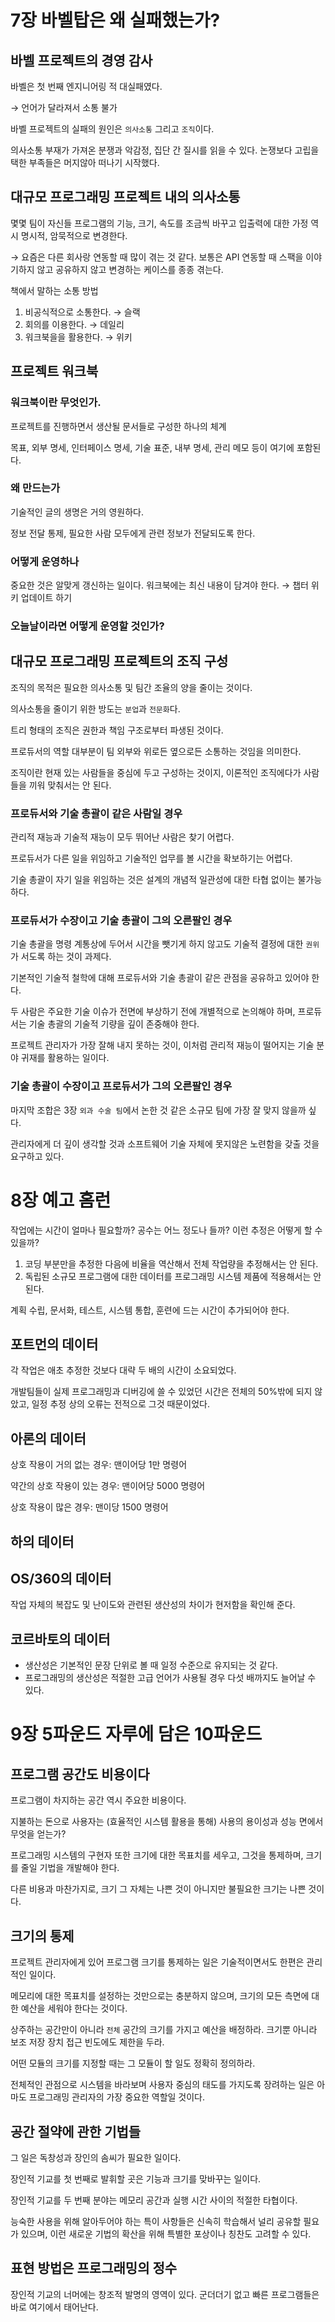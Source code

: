 # 7장 바벨탑은 왜 실패했는가?

## 바벨 프로젝트의 경영 감사

바벨은 첫 번째 엔지니어링 적 대실패였다.

→ 언어가 달라져서 소통 불가

바벨 프로젝트의 실패의 원인은 `의사소통` 그리고 `조직`이다.

의사소통 부재가 가져온 분쟁과 악감정, 집단 간 질시를 읽을 수 있다. 논쟁보다 고립을 택한 부족들은 머지않아 떠나기 시작했다.

## 대규모 프로그래밍 프로젝트 내의 의사소통

몇몇 팀이 자신들 프로그램의 기능, 크기, 속도를 조금씩 바꾸고 입출력에 대한 가정 역시 명시적, 암묵적으로 변경한다.

→ 요즘은 다른 회사랑 연동할 때 많이 겪는 것 같다. 보통은 API 연동할 때 스팩을 이야기하지 않고 공유하지 않고 변경하는 케이스를 종종 겪는다.

책에서 말하는 소통 방법

1. 비공식적으로 소통한다. → 슬랙
2. 회의를 이용한다. → 데일리
3. 워크북을을 활용한다. → 위키

## 프로젝트 워크북

### 워크북이란 무엇인가.

프로젝트를 진행하면서 생산될 문서들로 구성한 하나의 체계

목표, 외부 명세, 인터페이스 명세, 기술 표준, 내부 명세, 관리 메모 등이 여기에 포함된다.

### 왜 만드는가

기술적인 글의 생명은 거의 영원하다.

정보 전달 통제, 필요한 사람 모두에게 관련 정보가 전달되도록 한다.

### 어떻게 운영하나

중요한 것은 알맞게 갱신하는 일이다. 워크북에는 최신 내용이 담겨야 한다. → 챕터 위키 업데이트 하기

### 오늘날이라면 어떻게 운영할 것인가?

## 대규모 프로그래밍 프로젝트의 조직 구성

조직의 목적은 필요한 의사소통 및 팀간 조율의 양을 줄이는 것이다.

의사소통을 줄이기 위한 방도는 `분업`과 `전문화`다.

트리 형태의 조직은 권한과 책임 구조로부터 파생된 것이다.

프로듀서의 역할 대부분이 팀 외부와 위로든 옆으로든 소통하는 것임을 의미한다.

조직이란 현재 있는 사람들을 중심에 두고 구성하는 것이지, 이론적인 조직에다가 사람들을 끼워 맞춰서는 안 된다.

### 프로듀서와 기술 총괄이 같은 사람일 경우

관리적 재능과 기술적 재능이 모두 뛰어난 사람은 찾기 어렵다.

프로듀서가 다른 일을 위임하고 기술적인 업무를 볼 시간을 확보하기는 어렵다.

기술 총괄이 자기 일을 위임하는 것은 설계의 개념적 일관성에 대한 타협 없이는 불가능하다.

### 프로듀서가 수장이고 기술 총괄이 그의 오른팔인 경우

기술 총괄을 명령 계통상에 두어서 시간을 뺏기게 하지 않고도 기술적 결정에 대한 `권위`가 서도록 하는 것이 과제다.

기본적인 기술적 철학에 대해 프로듀서와 기술 총괄이 같은 관점을 공유하고 있어야 한다.

두 사람은 주요한 기술 이슈가 전면에 부상하기 전에 개별적으로 논의해야 하며, 프로듀서는 기술 총괄의 기술적 기량을 깊이 존중해야 한다.

프로젝트 관리자가 가장 잘해 내지 못하는 것이, 이처럼 관리적 재능이 떨어지는 기술 분야 귀재를 활용하는 일이다.

### 기술 총괄이 수장이고 프로듀서가 그의 오른팔인 경우

마지막 조합은 3장 `외과 수술 팀`에서 논한 것 같은 소규모 팀에 가장 잘 맞지 않을까 싶다.

관리자에게 더 깊이 생각할 것과 소프트웨어 기술 자체에 못지않은 노련함을 갖출 것을 요구하고 있다.

# 8장 예고 홈런

작업에는 시간이 얼마나 필요할까? 공수는 어느 정도나 들까? 이런 추정은 어떻게 할 수 있을까?

1. 코딩 부분만을 추정한 다음에 비율을 역산해서 전체 작업량을 추정해서는 안 된다.
2. 독립된 소규모 프로그램에 대한 데이터를 프로그래밍 시스템 제품에 적용해서는 안 된다.

계획 수립, 문서화, 테스트, 시스템 통합, 훈련에 드는 시간이 추가되어야 한다.

## 포트먼의 데이터

각 작업은 애초 추정한 것보다 대략 두 배의 시간이 소요되었다.

개발팀들이 실제 프로그래밍과 디버깅에 쓸 수 있었던 시간은 전체의 50%밖에 되지 않았고, 일정 추정 상의 오류는 전적으로 그것 때문이었다.

## 아론의 데이터

상호 작용이 거의 없는 경우: 맨이어당 1만 명령어

약간의 상호 작용이 있는 경우: 맨이어당 5000 명령어

상호 작용이 많은 경우: 맨이당 1500 명령어

## 하의 데이터

## OS/360의 데이터

작업 자체의 복잡도 및 난이도와 관련된 생산성의 차이가 현저함을 확인해 준다.

## 코르바토의 데이터

- 생산성은 기본적인 문장 단위로 볼 때 일정 수준으로 유지되는 것 같다.
- 프로그래밍의 생산성은 적절한 고급 언어가 사용될 경우 다섯 배까지도 늘어날 수 있다.

# 9장 5파운드 자루에 담은 10파운드

## 프로그램 공간도 비용이다

프로그램이 차지하는 공간 역시 주요한 비용이다.

지불하는 돈으로 사용자는 (효율적인 시스템 활용을 통해) 사용의 용이성과 성능 면에서 무엇을 얻는가?

프로그래밍 시스템의 구현자 또한 크기에 대한 목표치를 세우고, 그것을 통제하며, 크기를 줄일 기법을 개발해야 한다.

다른 비용과 마찬가지로, 크기 그 자체는 나쁜 것이 아니지만 불필요한 크기는 나쁜 것이다.

## 크기의 통제

프로젝트 관리자에게 있어 프로그램 크기를 통제하는 일은 기술적이면서도 한편은 관리적인 일이다.

메모리에 대한 목표치를 설정하는 것만으로는 충분하지 않으며, 크기의 모든 측면에 대한 예산을 세워야 한다는 것이다.

상주하는 공간만이 아니라 `전체` 공간의 크기를 가지고 예산을 배정하라. 크기뿐 아니라 보조 저장 장치 접근 빈도에도 제한을 두라.

어떤 모듈의 크기를 지정할 때는 그 모듈이 할 일도 정확히 정의하라.

전체적인 관점으로 시스템을 바라보며 사용자 중심의 태도를 가지도록 장려하는 일은 아마도 프로그래밍 관리자의 가장 중요한 역할일 것이다.

## 공간 절약에 관한 기법들

그 일은 독창성과 장인의 솜씨가 필요한 일이다.

장인적 기교를 첫 번째로 발휘할 곳은 기능과 크기를 맞바꾸는 일이다.

장인적 기교를 두 번째 분야는 메모리 공간과 실행 시간 사이의 적절한 타협이다.

능숙한 사용을 위해 알아두어야 하는 특이 사항들은 신속히 학습해서 널리 공유할 필요가 있으며, 이런 새로운 기법의 확산을 위해 특별한 포상이나 칭찬도 고려할 수 있다.

## 표현 방법은 프로그래밍의 정수

장인적 기교의 너머에는 창조적 발명의 영역이 있다. 군더더기 없고 빠른 프로그램들은 바로 여기에서 태어난다.
